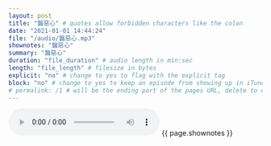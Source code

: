 ```yaml
---
layout: post
title: "醫惡心" # quotes allow forbidden characters like the colon
date: "2021-01-01 14:44:24"
file: "/audio/醫惡心.mp3"
shownotes: "醫惡心"
summary: "醫惡心"
duration: "file_duration" # audio length in min:sec
length: "file_length" # filesize in bytes
explicit: "no" # change to yes to flag with the explicit tag
block: "no" # change to yes to keep an episode from showing up in iTunes
# permalink: /1 # will be the ending part of the pages URL, delete to default to the title
---
```


<audio controls>
<source src="{{site.url}}{{site.baseurl}}{{ page.file }}" type="audio/x-mp3">
Your browser does not support the audio element.
</audio>
{{ page.shownotes }}
